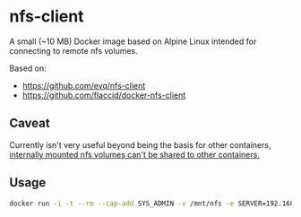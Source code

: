 # nfs-client

A small (~10 MB) Docker image based on Alpine Linux intended for connecting to
remote nfs volumes.

Based on:

- https://github.com/evq/nfs-client
- https://github.com/flaccid/docker-nfs-client

## Caveat

Currently isn't very useful beyond being the basis for other containers, 
[internally mounted nfs volumes can't be shared to other
containers.](https://github.com/docker/docker/issues/4213)

## Usage

```bash
docker run -i -t --rm --cap-add SYS_ADMIN -v /mnt/nfs -e SERVER=192.168.1.100 -e SHARE=/data/movies prologic/nfs-client /bin/sh
```
